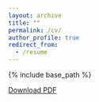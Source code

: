 ```yaml
---
layout: archive
title: ""
permalink: /cv/
author_profile: true
redirect_from:
  - /resume
---
```


{% include base_path %}

<a href="/files/CV_nayoung_jun.pdf">Download PDF</a>

<!--
Education
======
* Ph.D. in Neurobiology, Duke University (expected in 2022)
  * M.S. in Computer Science (en-route)
* M.S. in Bioengineering, Yale University, 2015
* B.S. in Life Sciences, Korea University, 2014
* Student exchange program, University of Wisconsin-Madison, 2011-2012

<p>&nbsp;</p>

Research experience
======

### Field Lab (PI: Greg Field) &amp; Pearson Lab (PI: John Pearson)
  - Jul 2018 - Present
  - Doctoral Thesis Research, Duke University
  - Computational understanding of retinal information processing based on the efficient coding principle.

### Groh Lab (PI: Jennifer Groh), Duke University
  - Apr 2018 - Jun 2018
  - First year Ph.D. rotations, Duke University
  - Analyzed patterns of neural correlations and time-division multiplexing in visual cortex (V1, V4) with respect to the number of objects in the visual field.

### Grill Lab (PI: Warren Grill)
  - Jan 2018 - Apr 2018
  - First year Ph.D. rotations, Duke University
  - Single-unit recordings of Parkinsonian Rat brain during DBS stimulation to understand how DBS affects brain plasticity.

### Kay Lab (PI: Jeremy Kay)
  - Sep 2017 - Jan 2018
  - First year Ph.D. rotations, Duke University
  - Live-imaging of microglial function in the retina.

### Demb Lab (PI: Jonathan B. Demb)
  - Jul 2015 - Aug 2017
  - Postgraduate Research Associate, Yale University
  - Elucidated cellular mechanisms for visual processing by the retina.
	- Characterized new cell types in the mouse retina, which can be defined based on their structure, function and gene expression.
	- Pursued intersectional strategy between Cre and Flop recombinase driven by different promoters and expression of proteins and genetic expression pattern.

### Cardin Lab (PI: Jessica A. Cardin)
  - Aug 2014 - May 2015
  - Master's Thesis Research, Yale University
  - Studied spontaneous and activated optogenetic tool-induced gamma oscillations in the mouse visual cortex <i>in vivo</i>.
  - Injected several novel optogenetic tools (Chrimson, Chronos, SwiChR) and Channelrodopsin2 to the V1 cortex of mice brain and compared their <i>in vivo</i> activation.
	- Conducted extracellular recording to compare spike rates and local field potential between mice with different optogenetic tools.

### Advanced Computational Vision (Instructor: Steven Zucker)
  - Jan 2015 - May 2015
  - Class Final Project, Yale University
	- Used machine learning methods to generate a neural signal classifier that distinguishes between the brain states: awake or anesthetized, moving or not moving, receiving visual stimuli or not.
	- Developed a neural signal classifier to identify cortex layers where the neural signal originated. 

<p>&nbsp;</p>

Publications
======
  {% for post in site.publications reversed %}
    {% include archive-single-cv.html %}
  {% endfor %}
  
<p>&nbsp;</p>

Presentations
======

### Optimal Spatial Arrangement of ON and OFF Encoders in the Noisy World: Under the Perspective of Information Efficiency
  - Neurobiology Graduate Students Seminar, Duke University, 2020

### Observe the Unobserved: Inferring Hidden Structure in Multilayer Neural Circuits
  - Neurobiology Graduate Students Seminar, Duke University, 2018

### Novel Optogenetic Tools for Probing Network Activity in the Intact Brain
  - Biomedical Engineering Master’s graduation talk, Yale University, 2015

### *In Vivo* Function of Next Generation Optogenetic Tools
  - Neurobiology Graduate Students Seminar, Yale University, 2014

### Comparative *In Vivo* Testing of the Efficacy of New Optogenetic Tools
  - Biomedical Engineering Special Investigation Presentation, Yale University, 2014


  <ul>{% for post in site.talks reversed %}
    {% include archive-single-talk-cv.html %}
  {% endfor %}</ul>

Teaching
======
  <ul>{% for post in site.teaching %}
    {% include archive-single-cv.html %}
  {% endfor %}</ul>
-->
